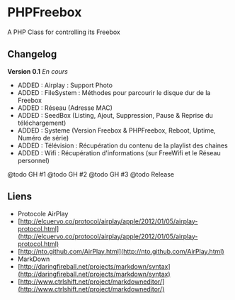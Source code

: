 PHPFreebox
==========

A PHP Class for controlling its Freebox

Changelog
---------
**Version 0.1** _En cours_

  - ADDED : Airplay : Support Photo
  - ADDED : FileSystem : Méthodes pour parcourir le disque dur de la Freebox
  - ADDED : Réseau (Adresse MAC)
  - ADDED : SeedBox (Listing, Ajout, Suppression, Pause & Reprise du téléchargement)
  - ADDED : Systeme (Version Freebox & PHPFreebox, Reboot, Uptime, Numéro de série)
  - ADDED : Télévision : Récupération du contenu de la playlist des chaines
  - ADDED : Wifi : Récupération d'informations (sur FreeWifi et le Réseau personnel)

@todo GH #1
@todo GH #2
@todo GH #3
@todo Release
  
Liens
---------
* Protocole AirPlay
 * [http://elcuervo.co/protocol/airplay/apple/2012/01/05/airplay-protocol.html](http://elcuervo.co/protocol/airplay/apple/2012/01/05/airplay-protocol.html)
 * [http://nto.github.com/AirPlay.html](http://nto.github.com/AirPlay.html)
* MarkDown
 * [http://daringfireball.net/projects/markdown/syntax](http://daringfireball.net/projects/markdown/syntax)
 * [http://www.ctrlshift.net/project/markdowneditor/](http://www.ctrlshift.net/project/markdowneditor/)